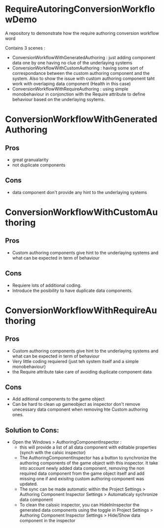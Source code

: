 # RequireAutoringConversionWorkflowDemo
 A repository to demonstrate how the require authoring conversion workflow word
 
 Contains 3 scenes :
 - ConversionWorkflowWithGeneratedAuthoring : just adding component data one by one having no clue of the underlaying systems
- ConversionWorkflowWithCustomAuthoring : having some sort of correspondance between the custom authoring component and the system. Also to show the issue with custom authoring component taht work with overlaping data component (Health in this case)
- ConversionWorkflowWithRequireAuthoring : using simple monobehaviour in conjonction with the Require attribute to define behaviour based on the underlaying ssytems.

# ConversionWorkflowWithGeneratedAuthoring
## Pros
- great granualarity
- not duplicate components
## Cons
- data component don't provide any hint to the underlaying systems

# ConversionWorkflowWithCustomAuthoring
## Pros
- Custom authoring components give hint to the underlaying systems and what can be expected in term of behaviour
## Cons
- Requiere lots of additional coding.
- Introduce the posibility to have duplicate data components.

# ConversionWorkflowWithRequireAuthoring
## Pros
- Custom authoring components give hint to the underlaying systems and what can be expected in term of behaviour
- Very little coding requiered (just teh system itself and a simple monobehaviour)
- the Require attribute take care of avoiding duplicate component data
## Cons
- Add aditional components to the game object
- Can be hard to clean up gameobject as inspector don't remove unecessary data component when removing hte Custom authoring ones.
## Solution to Cons:
- Open the Windows > AuthoringComponentInspector : 
  - this will provide a list of all data component with editable properties (synch with the calsic inspector)
  - The AuthoringComponentInspector has a button to synchronize the authoring components of the game object with this inspector. It take into account newly added data component, removing the non required data component from the game object itself and add missing one if and exisitng custom authoring component was updated.
  - The sync can be made automatic within the Project Settings > Authoring Component Inspector Settings > Automaticaly sychronize data component
  - To clean the calssic inspector, you can HideInInspector the generated data components using the toggle in Project Settings > Authoring Component Inspector Settings > Hide/Show data component in the inspector

